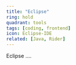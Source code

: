 ```yaml
---
title: "Eclipse"
ring: hold
quadrant: tools
tags: [coding, frontend]
icon: Eclipse-IDE
related: [Java, Rider]
---
```


Eclipse ....
